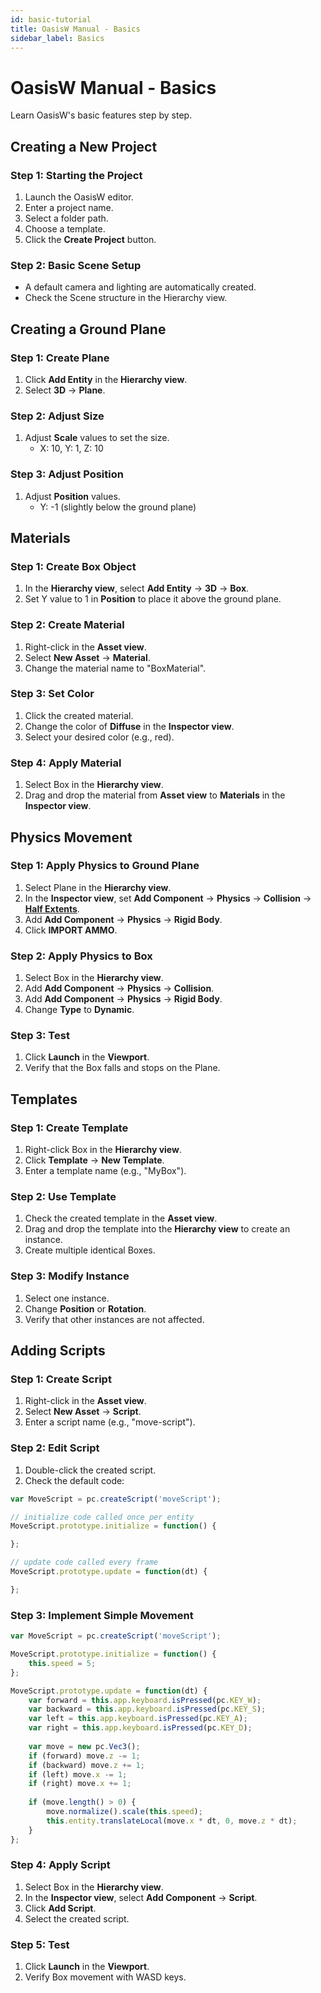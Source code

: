 ```yaml
---
id: basic-tutorial
title: OasisW Manual - Basics
sidebar_label: Basics
---
```


# OasisW Manual - Basics

Learn OasisW's basic features step by step.

## Creating a New Project

### Step 1: Starting the Project
1. Launch the OasisW editor.
2. Enter a project name.
3. Select a folder path.
4. Choose a template.
5. Click the **Create Project** button.

### Step 2: Basic Scene Setup
- A default camera and lighting are automatically created.
- Check the Scene structure in the Hierarchy view.

## Creating a Ground Plane

### Step 1: Create Plane
1. Click **Add Entity** in the **Hierarchy view**.
2. Select **3D** → **Plane**.

### Step 2: Adjust Size
1. Adjust **Scale** values to set the size.
   - X: 10, Y: 1, Z: 10

### Step 3: Adjust Position
1. Adjust **Position** values.
   - Y: -1 (slightly below the ground plane)

## Materials

### Step 1: Create Box Object
1. In the **Hierarchy view**, select **Add Entity** → **3D** → **Box**.
2. Set Y value to 1 in **Position** to place it above the ground plane.

### Step 2: Create Material
1. Right-click in the **Asset view**.
2. Select **New Asset** → **Material**.
3. Change the material name to "BoxMaterial".

### Step 3: Set Color
1. Click the created material.
2. Change the color of **Diffuse** in the **Inspector view**.
3. Select your desired color (e.g., red).

### Step 4: Apply Material
1. Select Box in the **Hierarchy view**.
2. Drag and drop the material from **Asset view** to **Materials** in the **Inspector view**.

## Physics Movement

### Step 1: Apply Physics to Ground Plane
1. Select Plane in the **Hierarchy view**.
2. In the **Inspector view**, set **Add Component** → **Physics** → **Collision** → [**Half Extents**](/user-manual/scenes/components/collision#properties).
3. Add **Add Component** → **Physics** → **Rigid Body**.
4. Click **IMPORT AMMO**.

### Step 2: Apply Physics to Box
1. Select Box in the **Hierarchy view**.
2. Add **Add Component** → **Physics** → **Collision**.
3. Add **Add Component** → **Physics** → **Rigid Body**.
4. Change **Type** to **Dynamic**.

### Step 3: Test
1. Click **Launch** in the **Viewport**.
2. Verify that the Box falls and stops on the Plane.

## Templates

### Step 1: Create Template
1. Right-click Box in the **Hierarchy view**.
2. Click **Template** → **New Template**.
3. Enter a template name (e.g., "MyBox").

### Step 2: Use Template
1. Check the created template in the **Asset view**.
2. Drag and drop the template into the **Hierarchy view** to create an instance.
3. Create multiple identical Boxes.

### Step 3: Modify Instance
1. Select one instance.
2. Change **Position** or **Rotation**.
3. Verify that other instances are not affected.

## Adding Scripts

### Step 1: Create Script
1. Right-click in the **Asset view**.
2. Select **New Asset** → **Script**.
3. Enter a script name (e.g., "move-script").

### Step 2: Edit Script
1. Double-click the created script.
2. Check the default code:
```javascript
var MoveScript = pc.createScript('moveScript');

// initialize code called once per entity
MoveScript.prototype.initialize = function() {

};

// update code called every frame
MoveScript.prototype.update = function(dt) {

};
```

### Step 3: Implement Simple Movement
```javascript
var MoveScript = pc.createScript('moveScript');

MoveScript.prototype.initialize = function() {
    this.speed = 5;
};

MoveScript.prototype.update = function(dt) {
    var forward = this.app.keyboard.isPressed(pc.KEY_W);
    var backward = this.app.keyboard.isPressed(pc.KEY_S);
    var left = this.app.keyboard.isPressed(pc.KEY_A);
    var right = this.app.keyboard.isPressed(pc.KEY_D);
    
    var move = new pc.Vec3();
    if (forward) move.z -= 1;
    if (backward) move.z += 1;
    if (left) move.x -= 1;
    if (right) move.x += 1;
    
    if (move.length() > 0) {
        move.normalize().scale(this.speed);
        this.entity.translateLocal(move.x * dt, 0, move.z * dt);
    }
};
```

### Step 4: Apply Script
1. Select Box in the **Hierarchy view**.
2. In the **Inspector view**, select **Add Component** → **Script**.
3. Click **Add Script**.
4. Select the created script.

### Step 5: Test
1. Click **Launch** in the **Viewport**.
2. Verify Box movement with WASD keys.

<!-- ## Next Steps

You have learned all the basic features. Now let's create more complex projects:

- [Creating a Ball Rolling Game](../advanced/advanced-tutorial) -->